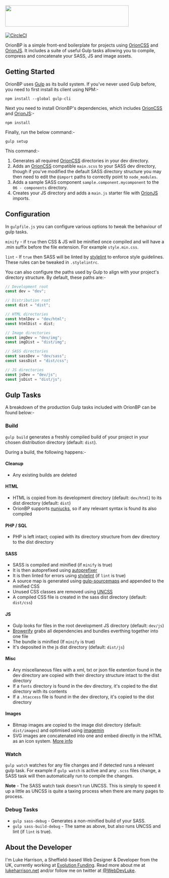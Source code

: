 <h1>
	 <img height="67" width="391" src="https://cdn.rawgit.com/WebDevLuke/Orion-Framework/master/misc/orionbp-logo.svg">
</h1>

[![CircleCI](https://circleci.com/gh/WebDevLuke/OrionBP/tree/master.svg?style=shield)](https://circleci.com/gh/WebDevLuke/OrionBP/tree/master)

OrionBP is a simple front-end boilerplate for projects using [OrionCSS](https://github.com/WebDevLuke/OrionCSS) and [OrionJS](https://github.com/WebDevLuke/OrionJS). It includes a suite of useful Gulp tasks allowing you to compile, compress and concatenate your SASS, JS and image assets.

## Getting Started
OrionBP uses [Gulp](http://gulpjs.com/) as its build system. If you've never used Gulp before, you need to first install its client using NPM:-

```
npm install --global gulp-cli
``` 

Next you need to install OrionBP's dependencies, which includes [OrionCSS](https://github.com/WebDevLuke/OrionCSS) and [OrionJS](https://github.com/WebDevLuke/OrionJS):-

```
npm install
```

Finally, run the below command:-

```
gulp setup
```

This command:-

1. Generates all required [OrionCSS](https://github.com/WebDevLuke/OrionCSS) directories in your dev directory.
2. Adds an [OrionCSS](https://github.com/WebDevLuke/OrionCSS) compatible `main.scss` to your SASS dev directory, though if you've modified the default SASS directory structure you may then need to edit the `@import` paths to correctly point to `node_modules`.
3. Adds a sample SASS component `sample.component.mycomponent` to the `06 - components` directory.
4. Creates your JS directory and adds a `main.js` starter file with [OrionJS](https://github.com/WebDevLuke/OrionJS) imports.

## Configuration

In `gulpfile.js` you can configure various options to tweak the behaviour of gulp tasks.

`minify` - if `true` then CSS & JS will be minified once compiled and will have a .min suffix before the file extension. For example `style.min.css`.

`lint` - If `true` then SASS will be linted by [stylelint](https://github.com/stylelint/stylelint) to enforce style guidelines. These rules can be tweaked in `.stylelintrc`.

You can also configure the paths used by Gulp to align with your project's directory structure. By default, these paths are:-

```js
// Development root
const dev = "dev";

// Distribution root
const dist = "dist";

// HTML directories
const htmlDev = "dev/html";
const htmlDist = dist;

// Image directories
const imgDev = "dev/img";
const imgDist = "dist/img";

// SASS directories
const sassDev = "dev/sass";
const sassDist = "dist/css";

// JS directories
const jsDev = "dev/js";
const jsDist = "dist/js";
```

## Gulp Tasks

A breakdown of the production Gulp tasks included with OrionBP can be found below:-

### Build

`gulp build` generates a freshly compiled build of your project in your chosen distribution directory (default: `dist`).

During a build, the following happens:-

#### Cleanup
- Any existing builds are deleted

#### HTML
- HTML is copied from its development directory (default: `dev/html`) to its dist directory (default: `dist`)
- OrionBP supports [nunjucks](https://mozilla.github.io/nunjucks/), so if any relevant syntax is found its also compiled

#### PHP / SQL
- PHP is left intact; copied with its directory structure from dev directory to the dist directory

#### SASS
- SASS is compiled and minified (if `minify` is true)
- It is then autoprefixed using [autoprefixer](https://github.com/postcss/autoprefixer)
- It is then linted for errors using [stylelint](https://github.com/stylelint/stylelint) (if `lint` is true)
- A source map is generated using [gulp-sourcemaps](https://www.npmjs.com/package/gulp-sourcemaps) and appended to the minified CSS
- Unused CSS classes are removed using [UNCSS](https://github.com/giakki/uncss)
- A compiled CSS file is created in the sass dist directory (default: `dist/css`)

#### JS
- Gulp looks for files in the root development JS directory (default: `dev/js`)
- [Browerify](http://browserify.org/) grabs all dependencies and bundles everthing together into one file
- The bundle is minified (If `minify` is true)
- It's deposited in the js dist directory (default: `dist/js`)

#### Misc
- Any miscellaneous files with a xml, txt or json file extention found in the dev directory are copied with their directory structure intact to the dist directory
- If a `fonts` directory is found in the dev directory, it's copied to the dist directory with its contents
- If a `.htaccess` file is found in the dev directory, it's copied to the dist directory

#### Images
- Bitmap images are copied to the image dist directory (default: `dist/images`) and optimised using [imagemin](https://github.com/imagemin/imagemin)
- SVG images are concatenated into one and embed directly in the HTML as an icon system. [More info](https://css-tricks.com/svg-sprites-use-better-icon-fonts/)

### Watch

`gulp watch` watches for any file changes and if detected runs a relevant gulp task. For example if `gulp watch` is active and any `.scss` files change, a SASS task will then automatically run to compile the changes.

**Note** - The SASS watch task doesn't run UNCSS. This is simply to speed it up a little as UNCSS is quite a taxing process when there are many pages to process.

### Debug Tasks

- `gulp sass-debug` - Generates a non-minified build of your SASS.
- `gulp sass-build-debug` - The same as above, but also runs UNCSS and lint (if `lint` is true).

## About the Developer
I'm Luke Harrison, a Sheffield-based Web Designer &amp; Developer from the UK, currently working at [Evolution Funding](https://github.com/EvolutionFunding). Read more about me at [lukeharrison.net](http://www.lukeharrison.net) and/or follow me on twitter at [@WebDevLuke](https://twitter.com/WebDevLuke).
